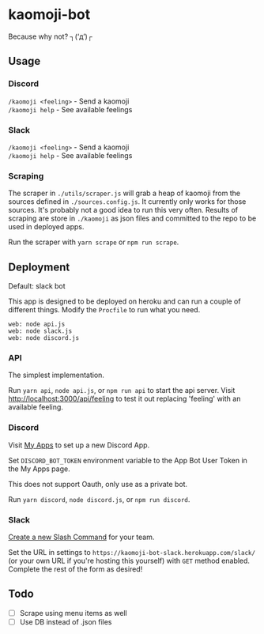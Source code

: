 # kaomoji-bot

Because why not? ┐(‘д’)┌

## Usage

### Discord

`/kaomoji <feeling>` - Send a kaomoji  
`/kaomoji help` - See available feelings

### Slack

`/kaomoji <feeling>` - Send a kaomoji  
`/kaomoji help` - See available feelings

### Scraping


The scraper in `./utils/scraper.js` will grab a heap of kaomoji from the sources defined in `./sources.config.js`. It currently only works for those sources. It's probably not a good idea to run this very often. Results of scraping are store in `./kaomoji` as json files and committed to the repo to be used in deployed apps.

Run the scraper with `yarn scrape` or `npm run scrape`.

## Deployment

Default: slack bot

This app is designed to be deployed on heroku and can run a couple of different things. Modify the `Procfile` to run what you need.

```
web: node api.js
web: node slack.js
web: node discord.js
```

### API

The simplest implementation.

Run `yarn api`, `node api.js`, or `npm run api` to start the api server. Visit <http://localhost:3000/api/feeling> to test it out replacing 'feeling' with an available feeling.

### Discord

Visit [My Apps](https://discordapp.com/developers/applications/me) to set up a new Discord App.

Set `DISCORD_BOT_TOKEN` environment variable to the App Bot User Token in the My Apps page.

This does not support Oauth, only use as a private bot.

Run `yarn discord`, `node discord.js`, or `npm run discord`.

### Slack

[Create a new Slash Command](https://slack.com/apps/A0F82E8CA-slash-commands) for your team.

Set the URL in settings to `https://kaomoji-bot-slack.herokuapp.com/slack/` (or your own URL if you're hosting this yourself) with `GET` method enabled. Complete the rest of the form as desired!

## Todo

- [ ] Scrape using menu items as well
- [ ] Use DB instead of .json files
